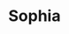 ---
title: Sophia
artigo: a
picture: /images/s/sophia1.jpg
background: /images/fundos/bolas.jpg
style: style-vermelho2
description: Significado do nome Sopha
full-description: Sophia é um nome de origem grega e seu sentido literal é sabedoria. E, como não poderia ser diferente, reflete uma pessoa que gosta de pensar, questionar, filosofar! Então, se a sua pequena Sophia vive no mundo da lua, pensa que sabe tudo e vive questionando sobre as coisas, saiba que a culpa pode ser do nome que você escolheu!
---